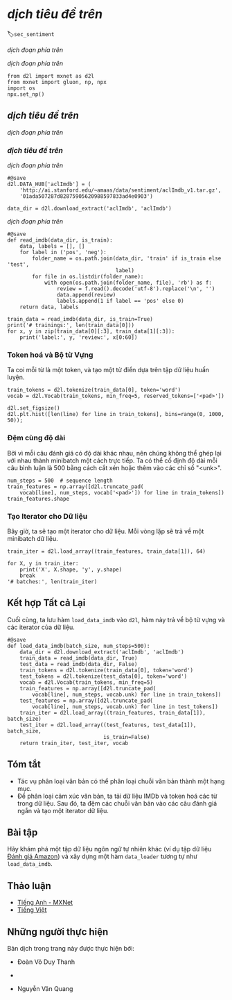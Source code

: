<!-- ===================== Bắt đầu dịch Phần 1 ==================== -->
<!-- ========================================= REVISE - BẮT ĐẦU =================================== -->

<!--
# Sentiment Analysis and the Dataset
-->

# *dịch tiêu đề trên*
:label:`sec_sentiment`


<!--
Text classification is a common task in natural language processing, which transforms a sequence of text of indefinite length into a category of text.
It is similar to the image classification, the most frequently used application in this book, e.g., :numref:`sec_naive_bayes`.
The only difference is that, rather than an image, text classification's example is a text sentence.
-->

*dịch đoạn phía trên*


<!--
This section will focus on loading data for one of the sub-questions in this field: 
using text sentiment classification to analyze the emotions of the text's author.
This problem is also called sentiment analysis and has a wide range of applications.
For example, we can analyze user reviews of products to obtain user satisfaction statistics, 
or analyze user sentiments about market conditions and use it to predict future trends.
-->

*dịch đoạn phía trên*


```{.python .input  n=1}
from d2l import mxnet as d2l
from mxnet import gluon, np, npx
import os
npx.set_np()
```


<!--
## The Sentiment Analysis Dataset
-->

## *dịch tiêu đề trên*


<!--
We use Stanford's [Large Movie Review Dataset](https://ai.stanford.edu/~amaas/data/sentiment/) as the dataset for sentiment analysis.
This dataset is divided into two datasets for training and testing purposes, each containing 25,000 movie reviews downloaded from IMDb.
In each dataset, the number of comments labeled as "positive" and "negative" is equal.
-->

*dịch đoạn phía trên*


<!--
###  Reading the Dataset
-->

### *dịch tiêu đề trên*


<!--
We first download this dataset to the "../data" path and extract it to "../data/aclImdb".
-->

*dịch đoạn phía trên*


```{.python .input  n=2}
#@save
d2l.DATA_HUB['aclImdb'] = (
    'http://ai.stanford.edu/~amaas/data/sentiment/aclImdb_v1.tar.gz',
    '01ada507287d82875905620988597833ad4e0903')

data_dir = d2l.download_extract('aclImdb', 'aclImdb')
```


<!--
Next, read the training and test datasets. 
Each example is a review and its corresponding label: 1 indicates "positive" and 0 indicates "negative".
-->

*dịch đoạn phía trên*


```{.python .input  n=3}
#@save
def read_imdb(data_dir, is_train):
    data, labels = [], []
    for label in ('pos', 'neg'):
        folder_name = os.path.join(data_dir, 'train' if is_train else 'test',
                                   label)
        for file in os.listdir(folder_name):
            with open(os.path.join(folder_name, file), 'rb') as f:
                review = f.read().decode('utf-8').replace('\n', '')
                data.append(review)
                labels.append(1 if label == 'pos' else 0)
    return data, labels

train_data = read_imdb(data_dir, is_train=True)
print('# trainings:', len(train_data[0]))
for x, y in zip(train_data[0][:3], train_data[1][:3]):
    print('label:', y, 'review:', x[0:60])
```

<!-- ===================== Kết thúc dịch Phần 1 ===================== -->

<!-- ===================== Bắt đầu dịch Phần 2 ===================== -->

<!--
### Tokenization and Vocabulary
-->

### Token hoá và Bộ từ Vựng


<!--
We use a word as a token, and then create a dictionary based on the training dataset.
-->

Ta coi mỗi từ là một token, và tạo một từ điển dựa trên tập dữ liệu huấn luyện.


```{.python .input  n=4}
train_tokens = d2l.tokenize(train_data[0], token='word')
vocab = d2l.Vocab(train_tokens, min_freq=5, reserved_tokens=['<pad>'])

d2l.set_figsize()
d2l.plt.hist([len(line) for line in train_tokens], bins=range(0, 1000, 50));
```


<!--
### Padding to the Same Length
-->

### Đệm cùng độ dài


<!--
Because the reviews have different lengths, so they cannot be directly combined into minibatches.
Here we fix the length of each comment to 500 by truncating or adding "&lt;unk&gt;" indices.
-->

Bởi vì mỗi câu đánh giá có độ dài khác nhau, nên chúng không thể ghép lại với nhau thành minibatch một cách trực tiếp.
Ta có thể cố định độ dài mỗi câu bình luận là 500 bằng cách cắt xén hoặc thêm vào các chỉ số "&lt;unk&gt;".


```{.python .input  n=5}
num_steps = 500  # sequence length
train_features = np.array([d2l.truncate_pad(
    vocab[line], num_steps, vocab['<pad>']) for line in train_tokens])
train_features.shape
```


<!--
### Creating the Data Iterator
-->

### Tạo Iterator cho Dữ liệu


<!--
Now, we will create a data iterator.
Each iteration will return a minibatch of data.
-->

Bây giờ, ta sẽ tạo một iterator cho dữ liệu.
Mỗi vòng lặp sẽ trả về một minibatch dữ liệu.


```{.python .input  n=6}
train_iter = d2l.load_array((train_features, train_data[1]), 64)

for X, y in train_iter:
    print('X', X.shape, 'y', y.shape)
    break
'# batches:', len(train_iter)
```


<!--
## Putting All Things Together
-->

## Kết hợp Tất cả Lại


<!--
Last, we will save a function `load_data_imdb` into `d2l`, which returns the vocabulary and data iterators.
-->

Cuối cùng, ta lưu hàm `load_data_imdb` vào `d2l`, hàm này trả về bộ từ vựng và các iterator của dữ liệu.


```{.python .input  n=7}
#@save
def load_data_imdb(batch_size, num_steps=500):
    data_dir = d2l.download_extract('aclImdb', 'aclImdb')
    train_data = read_imdb(data_dir, True)
    test_data = read_imdb(data_dir, False)
    train_tokens = d2l.tokenize(train_data[0], token='word')
    test_tokens = d2l.tokenize(test_data[0], token='word')
    vocab = d2l.Vocab(train_tokens, min_freq=5)
    train_features = np.array([d2l.truncate_pad(
        vocab[line], num_steps, vocab.unk) for line in train_tokens])
    test_features = np.array([d2l.truncate_pad(
        vocab[line], num_steps, vocab.unk) for line in test_tokens])
    train_iter = d2l.load_array((train_features, train_data[1]), batch_size)
    test_iter = d2l.load_array((test_features, test_data[1]), batch_size,
                               is_train=False)
    return train_iter, test_iter, vocab
```

## Tóm tắt

<!--
* Text classification can classify a text sequence into a category.
* To classify a text sentiment, we load an IMDb dataset and tokenize its words. 
Then we pad the text sequence for short reviews and create a data iterator.
-->

* Tác vụ phân loại văn bản có thể phân loại chuỗi văn bản thành một hạng mục.
* Để phân loại cảm xúc văn bản, ta tải dữ liệu IMDb và token hoá các từ trong dữ liệu.
Sau đó, ta đệm các chuỗi văn bản vào các câu đánh giá ngắn và tạo một iterator dữ liệu.


## Bài tập

<!--
Discover a different natural language dataset (such as [Amazon reviews](https://snap.stanford.edu/data/web-Amazon.html)) 
and build a similar data_loader function as `load_data_imdb`.
-->

Hãy khám phá một tập dữ liệu ngôn ngữ tự nhiên khác (ví dụ tập dữ liệu [Đánh giá Amazon](https://snap.stanford.edu/data/web-Amazon.html)) 
và xây dựng một hàm `data_loader` tương tự như `load_data_imdb`.


<!-- ===================== Kết thúc dịch Phần 2 ===================== -->
<!-- ========================================= REVISE - KẾT THÚC ===================================-->


## Thảo luận
* [Tiếng Anh - MXNet](https://discuss.d2l.ai/t/391)
* [Tiếng Việt](https://forum.machinelearningcoban.com/c/d2l)


## Những người thực hiện
Bản dịch trong trang này được thực hiện bởi:
<!--
Tác giả của mỗi Pull Request điền tên mình và tên những người review mà bạn thấy
hữu ích vào từng phần tương ứng. Mỗi dòng một tên, bắt đầu bằng dấu `*`.
Tên đầy đủ của các reviewer có thể được tìm thấy tại https://github.com/aivivn/d2l-vn/blob/master/docs/contributors_info.md
-->

* Đoàn Võ Duy Thanh
<!-- Phần 1 -->
* 

<!-- Phần 2 -->
* Nguyễn Văn Quang
